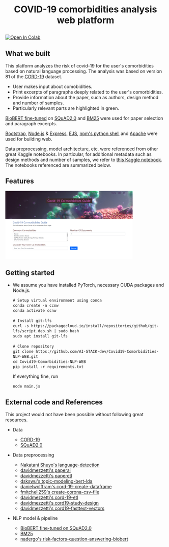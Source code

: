 <h1 align="center">
    <p>COVID-19 comorbidities analysis web platform</p>
</h1>
<a align="center" href="https://colab.research.google.com/drive/1VT7gEQmhTYosZ98qfRYa5jCU97ymq0z-?usp=sharing">
  <img src="https://colab.research.google.com/assets/colab-badge.svg" alt="Open In Colab"/>
</a>

## What we built
This platform analyzes the risk of covid-19 for the user's comorbidities based on natural language processing.
The analysis was based on version 81 of the [CORD-19](https://pages.semanticscholar.org/coronavirus-research) dataset.
* User makes input about comobidities.
* Print excerpts of paragraphs deeply related to the user's comorbidities.
* Provide information about the paper, such as authors, design method and number of samples.
* Particularly relevant parts are highlighted in green.

[BioBERT fine-tuned](https://huggingface.co/ktrapeznikov/biobert_v1.1_pubmed_squad_v2) on [SQuAD2.0](https://rajpurkar.github.io/SQuAD-explorer/) and [BM25](https://en.wikipedia.org/wiki/Okapi_BM25) were used for paper selection and paragraph excerpts.

[Bootstrap](https://github.com/twbs/bootstrap), [Node.js](https://github.com/nodejs/node) & [Express](https://github.com/expressjs/express), [EJS](https://ejs.co/), [npm's python shell](https://www.npmjs.com/package/python-shell) and [Apache](https://httpd.apache.org/) were used for building web.

Data preprocessing, model architecture, etc. were referenced from other great Kaggle notebooks. In particular, for additional metadata such as design methods and number of samples, we refer to [this Kaggle notebook](https://www.kaggle.com/davidmezzetti/cord19-study-design). The notebooks referenced are summarized below.



## Features

[<img src="./data/screenshot.png" width="400">](https://www.youtube.com/watch?v=ymSe6zo-rSo) 



## Getting started

- We assume you have installed PyTorch, necessary CUDA packages and Node.js.  

    ```
    # Setup virtual environment using conda
    conda create -n ccnw 
    conda activate ccnw

    # Install git-lfs
    curl -s https://packagecloud.io/install/repositories/github/git-lfs/script.deb.sh | sudo bash
    sudo apt install git-lfs

    # Clone repository
    git clone https://github.com/AI-STACK-dev/Covid19-Comorbidities-NLP-WEB.git
    cd Covid19-Comorbidities-NLP-WEB
    pip install -r requirements.txt
    ```
    If everything fine, run

    ```
    node main.js
    ```



## External code and References
This project would not have been possible without following great resources.
- Data
    - [CORD-19](https://pages.semanticscholar.org/coronavirus-research)
    - [SQuAD2.0](https://rajpurkar.github.io/SQuAD-explorer/)
- Data preprocessing
    - [Nakatani Shuyo's language-detection](https://pypi.org/project/langdetect/)
    - [davidmezzetti's paperai](https://github.com/neuml/paperai)
    - [davidmezzetti's paperetl](https://github.com/neuml/paperetl)
    - [dskswu's topic-modeling-bert-lda](https://www.kaggle.com/dskswu/topic-modeling-bert-lda/notebook)
    - [danielwolffram's cord-19-create-dataframe](https://www.kaggle.com/danielwolffram/cord-19-create-dataframe)
    - [fmitchell259's create-corona-csv-file](https://www.kaggle.com/fmitchell259/create-corona-csv-file)
    - [davidmezzetti's cord-19-etl](https://www.kaggle.com/davidmezzetti/cord-19-etl/data)
    - [davidmezzetti's cord19-study-design](https://www.kaggle.com/davidmezzetti/cord19-study-design)
    - [davidmezzetti's cord19-fasttext-vectors](https://www.kaggle.com/davidmezzetti/cord19-fasttext-vectors)

- NLP model & pipeline
    - [BioBERT fine-tuned on SQuAD2.0](https://huggingface.co/ktrapeznikov/biobert_v1.1_pubmed_squad_v2)
    - [BM25](https://github.com/dorianbrown/rank_bm25)
    - [nadergo's risk-factors-question-answering-biobert](https://www.kaggle.com/nadergo/risk-factors-question-answering-biobert)
